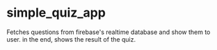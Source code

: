 # simple_quiz_app
Fetches questions from firebase's realtime database and show them to user.
in the end, shows the result of the quiz.

